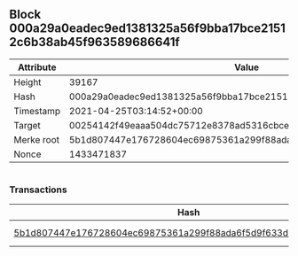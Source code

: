 ## Block 000a29a0eadec9ed1381325a56f9bba17bce21512c6b38ab45f963589686641f

Attribute | Value
--- | ---
Height | 39167
Hash | 000a29a0eadec9ed1381325a56f9bba17bce21512c6b38ab45f963589686641f
Timestamp | 2021-04-25T03:14:52+00:00
Target | 00254142f49eaaa504dc75712e8378ad5316cbcead634704b3734b6271167cc4
Merke root | 5b1d807447e176728604ec69875361a299f88ada6f5d9f633d97ead8d5965bbf
Nonce | 1433471837

```

```

### Transactions

Hash | Amount
--- | ---
[5b1d807447e176728604ec69875361a299f88ada6f5d9f633d97ead8d5965bbf](5b1d807447e176728604ec69875361a299f88ada6f5d9f633d97ead8d5965bbf.md) | 10.00000000 SKEPTI 

